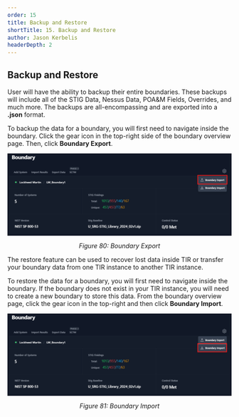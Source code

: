 ```yaml
---
order: 15
title: Backup and Restore
shortTitle: 15. Backup and Restore
author: Jason Kerbelis
headerDepth: 2
---
```


## Backup and Restore

User will have the ability to backup their entire boundaries. These backups will include all of the STIG Data, Nessus Data, POA&M Fields, Overrides, and much more. The backups are all-encompassing and are exported into a **.json** format.

To backup the data for a boundary, you will first need to navigate inside the boundary. Click the gear icon in the top-right side of the boundary overview page. Then, click **Boundary Export**.

<p>
<img 
    style="display: block; margin-left: auto; margin-right: auto; "
    src="../../assets/user-guide/Boundary_Export.png" 
    alt="Figure 80: Boundary Export">
</img>
</p>
<p style="text-align: center;"><em>Figure 80: Boundary Export</em></p>

The restore feature can be used to recover lost data inside TIR or transfer your boundary data from one TIR instance to another TIR instance.

To restore the data for a boundary, you will first need to navigate inside the boundary. If the boundary does not exist in your TIR instance, you will need to create a new boundary to store this data. From the boundary overview page, click the gear icon in the top-right and then click **Boundary Import**.

<p>
<img 
    style="display: block; margin-left: auto; margin-right: auto; "
    src="../../assets/user-guide/Boundary_Import.png" 
    alt="Figure 81: Boundary Import">
</img>
</p>
<p style="text-align: center;"><em>Figure 81: Boundary Import</em></p>